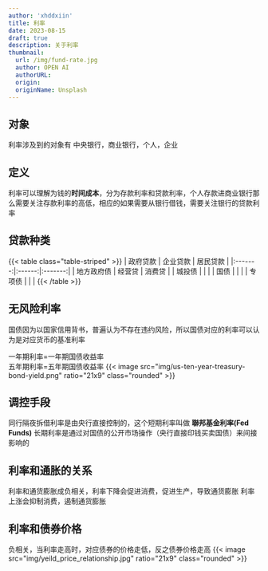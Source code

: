 ```yaml
---
author: 'xhddxiin'
title: 利率
date: 2023-08-15
draft: true
description: 关于利率
thumbnail:
  url: /img/fund-rate.jpg
  author: OPEN AI
  authorURL: 
  origin: 
  originName: Unsplash
---
```

## 对象
利率涉及到的对象有 中央银行，商业银行，个人，企业

## 定义
利率可以理解为钱的**时间成本**，分为存款利率和贷款利率，个人存款进商业银行那么需要关注存款利率的高低，相应的如果需要从银行借钱，需要关注银行的贷款利率

## 贷款种类
{{< table class="table-striped" >}}
|  政府贷款   |  企业贷款  |  居民贷款   |
|:-------:|:------:|:-------:|
|  地方政府债  |  经营贷   |   消费贷   |
|   城投债   |        |         |
|   国债    |        |         |
|   专项债   |        |         |
{{< /table >}}

## 无风险利率
国债因为以国家信用背书，普遍认为不存在违约风险，所以国债对应的利率可以认为是对应货币的基准利率

一年期利率=一年期国债收益率\
五年期利率=五年期国债收益率
{{< image src="img/us-ten-year-treasury-bond-yield.png" ratio="21x9" class="rounded" >}}

## 调控手段
同行隔夜拆借利率是由央行直接控制的，这个短期利率叫做 **聯邦基金利率(Fed Funds)**
长期利率是通过对国债的公开市场操作（央行直接印钱买卖国债）来间接影响的

## 利率和通胀的关系
利率和通货膨胀成负相关，利率下降会促进消费，促进生产，导致通货膨胀
利率上涨会抑制消费，遏制通货膨胀

## 利率和债券价格
负相关，当利率走高时，对应债券的价格走低，反之债券价格走高
{{< image src="img/yeild_price_relationship.jpg" ratio="21x9" class="rounded" >}}